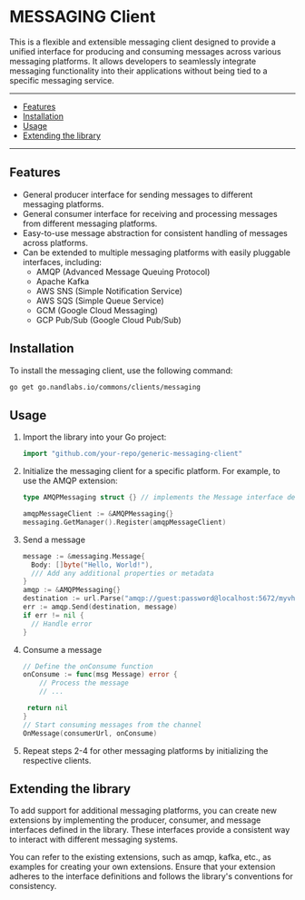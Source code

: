 # MESSAGING Client

This is a flexible and extensible messaging client designed to provide a unified interface for producing and consuming messages across various messaging platforms. It allows developers to seamlessly integrate messaging functionality into their applications without being tied to a specific messaging service.

---
- [Features](#features)
- [Installation](#installation)
- [Usage](#usage)
- [Extending the library](#extending-the-library)
---

## Features
* General producer interface for sending messages to different messaging platforms.
* General consumer interface for receiving and processing messages from different messaging platforms.
* Easy-to-use message abstraction for consistent handling of messages across platforms.
* Can be extended to multiple messaging platforms with easily pluggable interfaces, including:
  * AMQP (Advanced Message Queuing Protocol)
  * Apache Kafka
  * AWS SNS (Simple Notification Service)
  * AWS SQS (Simple Queue Service)
  * GCM (Google Cloud Messaging)
  * GCP Pub/Sub (Google Cloud Pub/Sub)

## Installation
To install the messaging client, use the following command:
```bash
go get go.nandlabs.io/commons/clients/messaging
```

## Usage
1. Import the library into your Go project:
    ```go
    import "github.com/your-repo/generic-messaging-client"
    ```
2. Initialize the messaging client for a specific platform. For example, to use the AMQP extension:
    ```go
    type AMQPMessaging struct {} // implements the Message interface defined under the library
    
    amqpMessageClient := &AMQPMessaging{}
    messaging.GetManager().Register(amqpMessageClient)
    ```
3. Send a message
   ```go
   message := &messaging.Message{
     Body: []byte("Hello, World!"), 
	 /// Add any additional properties or metadata
   }
   amqp := &AMQPMessaging{}
   destination := url.Parse("amqp://guest:password@localhost:5672/myvhost")
   err := amqp.Send(destination, message)
   if err != nil {
     // Handle error
   }
   ```
4. Consume a message
   ```go
   // Define the onConsume function
   onConsume := func(msg Message) error {
       // Process the message
       // ...

    return nil
   }
   // Start consuming messages from the channel
   OnMessage(consumerUrl, onConsume)
   ```
5. Repeat steps 2-4 for other messaging platforms by initializing the respective clients.

## Extending the library
To add support for additional messaging platforms, you can create new extensions by implementing the producer, consumer, and message interfaces defined in the library. These interfaces provide a consistent way to interact with different messaging systems.

You can refer to the existing extensions, such as amqp, kafka, etc., as examples for creating your own extensions. Ensure that your extension adheres to the interface definitions and follows the library's conventions for consistency.
